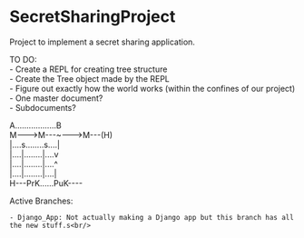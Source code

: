 # SecretSharingProject
Project to implement a secret sharing application.<br/>

TO DO:<br/>
	- Create a REPL for creating tree structure <br/> 
	- Create the Tree object made by the REPL<br/>
	- Figure out exactly how the world works (within the confines of our project)<br/>
 	  - One master document? <br/>
          - Subdocuments?<br/>

A..................B<br/>
M--->M---~--->M---(H)<br/>
|....s........s....|<br/>
|....|........|....v<br/>
|....|........|....^<br/>
|....|........|....|<br/>
H---PrK......PuK----<br/>

Active Branches:<br/>

	- Django_App: Not actually making a Django app but this branch has all the new stuff.s<br/>
